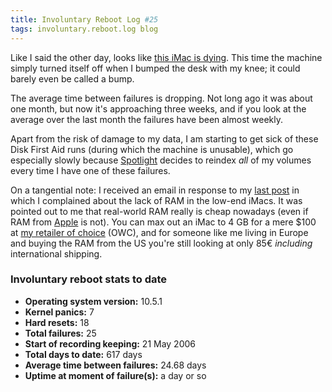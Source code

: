 ```yaml
---
title: Involuntary Reboot Log #25
tags: involuntary.reboot.log blog
---
```


Like I said the other day, looks like [this iMac is dying](http://www.wincent.com/a/about/wincent/weblog/archives/2008/01/imac_finally_dy.php). This time the machine simply turned itself off when I bumped the desk with my knee; it could barely even be called a bump.

The average time between failures is dropping. Not long ago it was about one month, but now it's approaching three weeks, and if you look at the average over the last month the failures have been almost weekly.

Apart from the risk of damage to my data, I am starting to get sick of these Disk First Aid runs (during which the machine is unusable), which go especially slowly because [Spotlight](http://www.wincent.com/knowledge-base/Spotlight) decides to reindex *all* of my volumes every time I have one of these failures.

On a tangential note: I received an email in response to my [last post](http://www.wincent.com/a/about/wincent/weblog/archives/2008/01/imac_finally_dy.php) in which I complained about the lack of RAM in the low-end iMacs. It was pointed out to me that real-world RAM really is cheap nowadays (even if RAM from [Apple](http://www.wincent.com/knowledge-base/Apple) is not). You can max out an iMac to 4 GB for a mere $100 at [my retailer of choice](http://macsales.com) (OWC), and for someone like me living in Europe and buying the RAM from the US you're still looking at only 85€ *including* international shipping.


### Involuntary reboot stats to date

-   **Operating system version:** 10.5.1
-   **Kernel panics:** 7
-   **Hard resets:** 18
-   **Total failures:** 25
-   **Start of recording keeping:** 21 May 2006
-   **Total days to date:** 617 days
-   **Average time between failures:** 24.68 days
-   **Uptime at moment of failure(s):** a day or so
